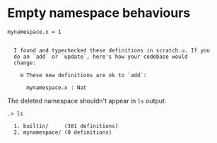 # Empty namespace behaviours

```unison
mynamespace.x = 1
```

```ucm

  I found and typechecked these definitions in scratch.u. If you
  do an `add` or `update`, here's how your codebase would
  change:
  
    ⍟ These new definitions are ok to `add`:
    
      mynamespace.x : Nat

```
The deleted namespace shouldn't appear in `ls` output.
```ucm
.> ls

  1. builtin/     (381 definitions)
  2. mynamespace/ (0 definitions)

```
